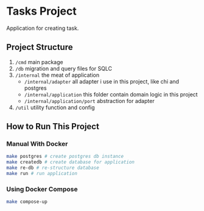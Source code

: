 # Tasks Project
Application for creating task.

## Project Structure
1. `/cmd` main package
2. `/db` migration and query files for SQLC
3. `/internal` the meat of application
    - `/internal/adapter` all adapter i use in this project, like chi and postgres
    - `/internal/application` this folder contain domain logic in this project
    - `/internal/application/port` abstraction for adapter
4. `/util` utility function and config

## How to Run This Project

### Manual With Docker
```bash
make postgres # create postgres db instance
make createdb # create database for application
make re-db # re-structure database
make run # run application
```

### Using Docker Compose
```bash
make compose-up
```